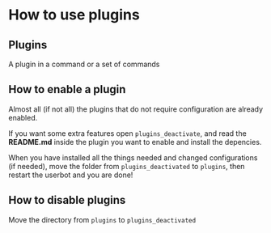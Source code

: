 # How to use plugins

## Plugins

A plugin in a command or a set of commands

## How to enable a plugin

Almost all (if not all) the plugins that do not require configuration are already enabled.


If you want some extra features open `plugins_deactivate`, and read the **README.md** inside the plugin you want to enable and install the depencies.


When you have installed all the things needed and changed configurations (if needed), move the folder from `plugins_deactivated` to `plugins`, then restart the userbot and you are done!

## How to disable plugins

Move the directory from `plugins` to `plugins_deactivated`
